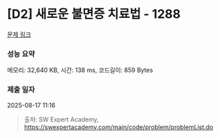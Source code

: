 # [D2] 새로운 불면증 치료법 - 1288 

[문제 링크](https://swexpertacademy.com/main/code/problem/problemDetail.do?contestProbId=AV18_yw6I9MCFAZN) 

### 성능 요약

메모리: 32,640 KB, 시간: 138 ms, 코드길이: 859 Bytes

### 제출 일자

2025-08-17 11:16



> 출처: SW Expert Academy, https://swexpertacademy.com/main/code/problem/problemList.do